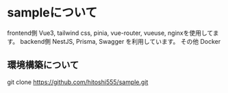 # sampleについて
frontend側 Vue3, tailwind css, pinia, vue-router, vueuse, nginxを使用してます。
backend側 NestJS, Prisma, Swagger を利用しています。
その他 Docker

## 環境構築について
git clone https://github.com/hitoshi555/sample.git
